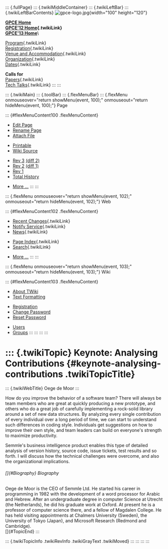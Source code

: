 ::: {.fullPage}
::: {.twikiMiddleContainer}
::: {.twikiLeftBar}
::: {.twikiLeftBarContents}
![gpce-logo.jpg](../pub/GPCE12/WebLeftBar/gpce-logo.jpg){width="100"
height="120"}

**[GPCE Home](http://program-transformation.org/Gpce)**\
**[GPCE\'12 Home](WebHome){.twikiLink}**\
**[GPCE\'13 Home](http://program-transformation.org/GPCE13/WebHome)**\

[Program](ConferenceProgram){.twikiLink}\
[Registration](GpceRegistration){.twikiLink}\
[Venue and Accommodation](VenueAccomodation){.twikiLink}\
[Organization](ConferenceOrganization){.twikiLink}\
[Dates](ImportantDates){.twikiLink}

**Calls for**\
[Papers](CallForPapers){.twikiLink}\
[Tech Talks](CallForTechTalks){.twikiLink}
:::
:::

::: {.twikiMain}
::: {.toolBar}
::: {.flexMenuBar}
::: {.flexMenu onmouseover="return showMenu(event, 100);" onmouseout="return hideMenu(event, 100);"}
Page

::: {#flexMenuContent100 .flexMenuContent}
-   [Edit
    Page](http://www.program-transformation.org/edit/GPCE12/MoorInvitedTalk?t=1536828827)
-   [Rename
    Page](http://www.program-transformation.org/rename/GPCE12/MoorInvitedTalk)
-   [Attach
    File](http://www.program-transformation.org/attach/GPCE12/MoorInvitedTalk)

<!-- -->

-   [Printable](http://www.program-transformation.org/view/GPCE12/MoorInvitedTalk?skin=print.pattern)
-   [Wiki
    Source](http://www.program-transformation.org/view/GPCE12/MoorInvitedTalk?skin=text&raw=on&contenttype=text/plain)

<!-- -->

-   [Rev
    3](http://www.program-transformation.org/view/GPCE12/MoorInvitedTalk?rev=1.3)
    [(diff 2)](http://www.program-transformation.org/rdiff/GPCE12/MoorInvitedTalk?rev1=1.3&rev2=1.2)
-   [Rev
    2](http://www.program-transformation.org/view/GPCE12/MoorInvitedTalk?rev=1.2)
    [(diff 1)](http://www.program-transformation.org/rdiff/GPCE12/MoorInvitedTalk?rev1=1.2&rev2=1.1)
-   [Rev
    1](http://www.program-transformation.org/view/GPCE12/MoorInvitedTalk?rev=1.1)
-   [Total
    History](http://www.program-transformation.org/rdiff/GPCE12/MoorInvitedTalk)

<!-- -->

-   [More
    \...](http://www.program-transformation.org/oops/GPCE12/MoorInvitedTalk?template=oopsmore&param1=1.3&param2=1.3)
:::
:::

::: {.flexMenu onmouseover="return showMenu(event, 102);" onmouseout="return hideMenu(event, 102);"}
Web

::: {#flexMenuContent102 .flexMenuContent}
-   [Recent Changes](WebChanges){.twikiLink}
-   [Notify Service](WebNotify){.twikiLink}
-   [News](WebNews){.twikiLink}

<!-- -->

-   [Page Index](WebIndex){.twikiLink}
-   [Search](WebSearch){.twikiLink}

<!-- -->

-   [More
    \...](http://www.program-transformation.org/oops/GPCE12/MoorInvitedTalk?template=oopsmore&param1=1.3&param2=1.3)
:::
:::

::: {.flexMenu onmouseover="return showMenu(event, 103);" onmouseout="return hideMenu(event, 103);"}
Wiki

::: {#flexMenuContent103 .flexMenuContent}
-   [About
    TWiki](http://www.program-transformation.org/view/TWiki/WebHome)
-   [Text
    Formatting](http://www.program-transformation.org/view/TWiki/TextFormattingRules)

<!-- -->

-   [Registration](http://www.program-transformation.org/view/TWiki/TWikiRegistration)
-   [Change
    Password](http://www.program-transformation.org/view/TWiki/ChangePassword)
-   [Reset
    Password](http://www.program-transformation.org/view/TWiki/ResetPassword)

<!-- -->

-   [Users](http://www.program-transformation.org/view/Main/TWikiUsers)
-   [Groups](http://www.program-transformation.org/view/Main/TWikiGroups)
:::
:::
:::
:::

::: {.twikiTopic}
Keynote: Analysing Contributions {#keynote-analysing-contributions .twikiTopicTitle}
================================

::: {.twikiWebTitle}
Oege de Moor
:::

How do you improve the behavior of a software team? There will always be
team members who are great at quickly producing a new prototype, and
others who do a great job of carefully implementing a rock-solid library
around a set of new data structures. By analyzing every single
contribution of every individual over a long period of time, we can
start to understand such differences in coding style. Individuals get
suggestions on how to improve their own style, and team leaders can
build on everyone's strength to maximize productivity.

Semmle's business intelligence product enables this type of detailed
analysis of version history, source code, issue tickets, test results
and so forth. I will discuss how the technical challenges were overcome,
and also the organizational implications.

###### []{#Biography} Biography

Oege de Moor is the CEO of Semmle Ltd. He started his career in
programming in 1982 with the development of a word processor for Arabic
and Hebrew. After an undergraduate degree in computer Science at Utrecht
(the Netherlands), he did his graduate work at Oxford. At present he is
a professor of computer science there, and a fellow of Magdalen College.
He has held visiting appointments at Chalmers University (Sweden), the
University of Tokyo (Japan), and Microsoft Research (Redmond and
Cambridge).\
[]{#TopicEnd}
:::

::: {.twikiTopicInfo .twikiRevInfo .twikiGrayText .twikiMoved}
:::
:::
:::
:::
